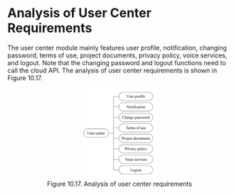 # Analysis of User Center Requirements

The user center module mainly features user profile, notification,
changing password, terms of use, project documents, privacy policy,
voice services, and logout. Note that the changing password and logout
functions need to call the cloud API. The analysis of user center
requirements is shown in Figure 10.17.

<figure align="center">
    <img src="../../Pics/D10Z/10-17.jpg" width="40%">
    <figcaption>Figure 10.17. Analysis of user center requirements</figcaption>
</figure>
